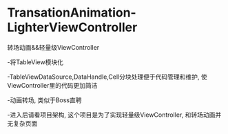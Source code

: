 
# TransationAnimation-LighterViewController

转场动画&&轻量级ViewController

-将TableView模块化

-TableViewDataSource,DataHandle,Cell分块处理便于代码管理和维护, 使ViewController里的代码更加简洁

-动画转场, 类似于Boss直聘

-进入后请看项目架构, 这个项目是为了实现轻量级ViewController, 和转场动画并无复杂页面
